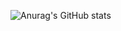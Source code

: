 
![Anurag's GitHub stats](https://github-readme-stats.vercel.app/api?username=hootan-rocky&show_icons=true&theme=radical)


<!-- [![Anurag's GitHub stats](https://github-readme-stats.vercel.app/api?username=hootan-rocky)](https://github.com/anuraghazra/github-readme-stats) -->
